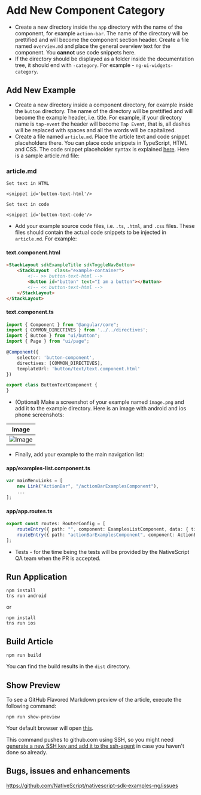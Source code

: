 
# Add New Component Category

* Create a new directory inside the `app` directory with the name of the component, for example `action-bar`. The name of the directory will be prettified and will become the component section header. Create a file named `overview.md` and place the general overview text for the component. You **cannot** use code snippets here.
* If the directory should be displayed as a folder inside the documentation tree, it should end with `-category`. For example - `ng-ui-widgets-category`.

## Add New Example

* Create a new directory inside a component directory, for example inside the `button` directory. The name of the directory will be prettified and will become the example header, i.e. title. For example, if your directory name is `tap-event` the header will become `Tap Event`, that is, all dashes will be replaced with spaces and all the words will be capitalized.
* Create a file named `article.md`. Place the article text and code snippet placeholders there. You can place code snippets in TypeScript, HTML and CSS. The code snippet placeholder syntax is explained [here](https://github.com/NativeScript/markdown-snippet-injector). Here is a sample article.md file:

### article.md

``` Shell
Set text in HTML

<snippet id='button-text-html'/>

Set text in code

<snippet id='button-text-code'/>
```

* Add your example source code files, i.e. `.ts`, `.html`, and `.css` files. These files should contain the actual code snippets to be injected in `article.md`. For example:

#### text.component.html

``` HTML
<StackLayout sdkExampleTitle sdkToggleNavButton>
    <StackLayout  class="example-container">
        <!-- >> button-text-html -->
        <Button id="button" text="I am a button"></Button>
        <!-- << button-text-html -->
    </StackLayout>
</StackLayout>
```

#### text.component.ts

``` TypeScript
import { Component } from "@angular/core";
import { COMMON_DIRECTIVES } from '../../directives';
import { Button } from "ui/button";
import { Page } from "ui/page";

@Component({
    selector: 'button-component',
    directives: [COMMON_DIRECTIVES],
    templateUrl: 'button/text/text.component.html'
})

export class ButtonTextComponent {
}
```

* (Optional) Make a screenshot of your example named `image.png` and add it to the example directory. Here is an image with android and ios phone screenshots:

|Image|
|---|
|![Image](app/ng-ui-widgets-category/button/image.png "Image")|

* Finally, add your example to the main navigation list:

#### app/examples-list.component.ts

``` TypeScript
var mainMenuLinks = [
    new Link("ActionBar", "/actionBarExamplesComponent"),
    ...
];
```

#### app/app.routes.ts

``` TypeScript
export const routes: RouterConfig = [
    routeEntry({ path: "", component: ExamplesListComponent, data: { title: "NativeScript SDK Examples" } }),
    routeEntry({ path: "actionBarExamplesComponent", component: ActionBarExamplesComponent, data: { title: "ActionBar" } }),
];
```

* Tests - for the time being the tests will be provided by the NativeScript QA team when the PR is accepted.

## Run Application

``` Node
npm install
tns run android
```

or

``` Node
npm install
tns run ios
```

## Build Article

``` Node
npm run build
```

You can find the build results in the `dist` directory.

## Show Preview

To see a GitHub Flavored Markdown preview of the article, execute the following command:

``` Node
npm run show-preview
```

Your default browser will open [this](https://github.com/NativeScript/nativescript-sdk-examples-preview/).

This command pushes to github.com using SSH, so you might need [generate a new SSH key and add it to the ssh-agent](https://help.github.com/articles/generating-a-new-ssh-key-and-adding-it-to-the-ssh-agent/) in case you haven't done so already.

## Bugs, issues and enhancements

<https://github.com/NativeScript/nativescript-sdk-examples-ng/issues>
